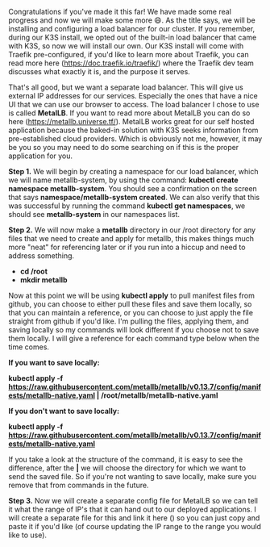 Congratulations if you've made it this far!  We have made some real progress and now we will make some more 😄.  As the title says, we will be installing and configuring a load balancer for our cluster.  If you remember, during our K3S install, we opted out of the built-in load balancer that came with K3S, so now we will install our own.  Our K3S install will come with Traefik pre-configured, if you'd like to learn more about Traefik, you can read more here (https://doc.traefik.io/traefik/) where the Traefik dev team discusses what exactly it is, and the purpose it serves.  

That's all good, but we want a separate load balancer.  This will give us external IP addresses for our services.  Especially the ones that have a nice UI that we can use our browser to access.  The load balancer I chose to use is called **MetalLB**.  If you want to read more about MetalLB you can do so here (https://metallb.universe.tf/).  MetalLB works great for our self hosted application because the baked-in solution with K3S seeks information from pre-established cloud providers.  Which is obviously not me, however, it may be you so you may need to do some searching on if this is the proper application for you.

**Step 1.** We will begin by creating a namespace for our load balancer, which we will name metallb-system, by using the command: **kubectl create namespace metallb-system**.  You should see a confirmation on the screen that says **namespace/metallb-system created**.  We can also verify that this was successful by running the command **kubectl get namespaces**, we should see **metallb-system** in our namespaces list.

**Step 2.** We will now make a **metallb** directory in our /root directory for any files that we need to create and apply for metallb, this makes things much more "neat" for referencing later or if you run into a hiccup and need to address something.

- **cd /root**
- **mkdir metallb**

Now at this point we will be using **kubectl apply** to pull manifest files from github, you can choose to either pull these files and save them locally, so that you can maintain a reference, or you can choose to just apply the file straight from github if you'd like.  I'm pulling the files, applying them, and saving locally so my commands will look different if you choose not to save them locally.  I will give a reference for each command type below when the time comes. 

**If you want to save locally:**

**kubectl apply -f https://raw.githubusercontent.com/metallb/metallb/v0.13.7/config/manifests/metallb-native.yaml | /root/metallb/metallb-native.yaml**

**If you don't want to save locally:**

**kubectl apply -f https://raw.githubusercontent.com/metallb/metallb/v0.13.7/config/manifests/metallb-native.yaml**

If you take a look at the structure of the command, it is easy to see the difference, after the **|** we will choose the directory for which we want to send the saved file.  So if you're not wanting to save locally, make sure you remove that from commands in the future.

**Step 3.** Now we will create a separate config file for MetalLB so we can tell it what the range of IP's that it can hand out to our deployed applications.  I will create a separate file for this and link it here () so you can just copy and paste it if you'd like (of course updating the IP range to the range you would like to use).

